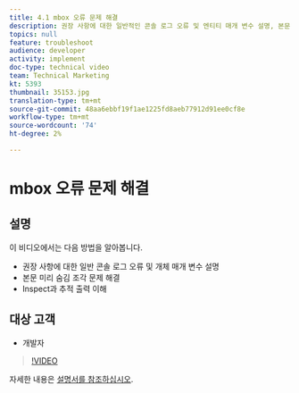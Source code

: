 ```yaml
---
title: 4.1 mbox 오류 문제 해결
description: 권장 사항에 대한 일반적인 콘솔 로그 오류 및 엔티티 매개 변수 설명, 본문 미리 숨기기 조각 문제 해결, Inspect 및 추적 출력 이해
topics: null
feature: troubleshoot
audience: developer
activity: implement
doc-type: technical video
team: Technical Marketing
kt: 5393
thumbnail: 35153.jpg
translation-type: tm+mt
source-git-commit: 48aa6ebbf19f1ae1225fd8aeb77912d91ee0cf8e
workflow-type: tm+mt
source-wordcount: '74'
ht-degree: 2%

---
```



# mbox 오류 문제 해결

## 설명

이 비디오에서는 다음 방법을 알아봅니다.

* 권장 사항에 대한 일반 콘솔 로그 오류 및 개체 매개 변수 설명
* 본문 미리 숨김 조각 문제 해결
* Inspect과 추적 출력 이해

## 대상 고객

* 개발자

>[!VIDEO](https://video.tv.adobe.com/v/35153/?quality=12)

자세한 내용은 [설명서를 참조하십시오](https://docs.adobe.com/content/help/en/target/using/troubleshoot/troubleshooting-target.html).
